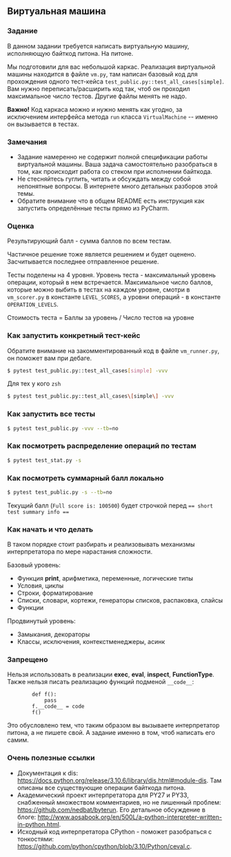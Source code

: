## Виртуальная машина

### Задание

В данном задании требуется написать виртуальную машину, исполняющую байткод питона. На питоне.

Мы подготовили для вас небольшой каркас. Реализация виртуальной машины находится в файле `vm.py`, там написан базовый код для прохождения одного тест-кейса `test_public.py::test_all_cases[simple]`. Вам нужно переписать/расширить код так, чтоб он проходил максимальное число тестов. Другие файлы менять не надо.

**Важно!** Код каркаса можно и нужно менять как угодно, за исключением интерфейса метода `run` класса `VirtualMachine` -- именно он вызывается в тестах.

### Замечания

* Задание намеренно не содержит полной спецификации работы виртуальной машины. Ваша задача самостоятельно разобраться в том, как происходит работа со стеком при исполнении байткода.
* Не стесняйтесь гуглить, читать и обсуждать между собой непонятные вопросы. В интернете много детальных разборов этой темы.
* Обратите внимание что в общем README есть инструкция как запустить определённые тесты прямо из PyCharm.

### Оценка

Результирующий балл - сумма баллов по всем тестам.

Частичное решение тоже является решением и будет оценено.
Засчитывается последнее отправленное решение.

Тесты поделены на 4 уровня. Уровень теста - максимальный уровень операции, который в нем встречается.
Максимальное число баллов, которые можно выбить в тестах на каждом уровне, смотри в `vm_scorer.py` в константе `LEVEL_SCORES`,
а уровни операций - в константе `OPERATION_LEVELS`.

Стоимость теста = Баллы за уровень / Число тестов на уровне

### Как запустить конкретный тест-кейс

Обратите внимание на закомментированный код в файле `vm_runner.py`, он поможет вам при дебаге.

```bash
$ pytest test_public.py::test_all_cases[simple] -vvv
```
Для тех у кого `zsh`
```bash
$ pytest test_public.py::test_all_cases\[simple\] -vvv
```

### Как запустить все тесты

```bash
$ pytest test_public.py -vvv --tb=no
```

### Как посмотреть распределение операций по тестам

```bash
$ pytest test_stat.py -s
```

### Как посмотреть суммарный балл локально

```bash
$ pytest test_public.py -s --tb=no
```

Текущий балл (`Full score is: 100500`) будет строчкой перед `== short test summary info ==`

### Как начать и что делать

В таком порядке стоит разбирать и реализовывать механизмы интерпретатора по мере нарастания сложности.

Базовый уровень:
* Функция **print**, арифметика, переменные, логические типы
* Условия, циклы
* Строки, форматирование
* Списки, словари, кортежи, генераторы списков, распаковка, слайсы
* Функции

Продвинутый уровень:
* Замыкания, декораторы
* Классы, исключения, контекстменеджеры, асинк

### Запрещено

Нельзя использовать в реализации **exec**, **eval**, **inspect**, **FunctionType**.
Также нельзя писать реализацию функций подменой `__code__`:
```
        def f():
            pass
        f.__code__ = code
        f()
```
Это обусловлено тем, что таким образом вы вызываете интерпретатор питона, а не пишете свой.
А задание именно в том, чтоб написать его самим.


### Очень полезные ссылки

* Документация к dis: https://docs.python.org/release/3.10.6/library/dis.html#module-dis. Там описаны все существующие операции байткода питона.
* Академический проект интерпретатора для PY27 и PY33, снабженный множеством комментариев, но не лишенный проблем: https://github.com/nedbat/byterun.
Его детальное обсуждение в блоге: http://www.aosabook.org/en/500L/a-python-interpreter-written-in-python.html.
* Исходный код интерпретатора CPython - поможет разобраться с тонкостями: https://github.com/python/cpython/blob/3.10/Python/ceval.c.
